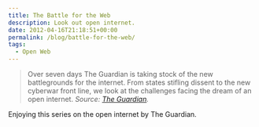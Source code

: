 ```yaml
---
title: The Battle for the Web
description: Look out open internet.
date: 2012-04-16T21:18:51+00:00
permalink: /blog/battle-for-the-web/
tags:
  - Open Web
---
```


> Over seven days The Guardian is taking stock of the new battlegrounds for the internet. From states stifling dissent to the new cyberwar front line, we look at the challenges facing the dream of an open internet.
> <cite>_Source: [The Guardian](http://www.guardian.co.uk/technology/series/battle-for-the-internet)._</cite>

Enjoying this series on the open internet by The Guardian.
